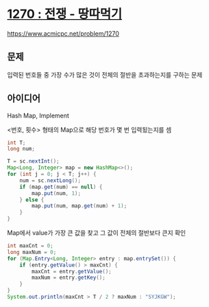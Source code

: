 # [1270 : 전쟁 - 땅따먹기](https://www.acmicpc.net/problem/1270)
https://www.acmicpc.net/problem/1270

## 문제
입력된 번호들 중 가장 수가 많은 것이 전체의 절반을 초과하는지를 구하는 문제

## 아이디어
Hash Map, Implement

<번호, 횟수> 형태의 Map으로 해당 번호가 몇 번 입력됬는지를 셈
```java
int T;
long num;

T = sc.nextInt();
Map<Long, Integer> map = new HashMap<>();
for (int j = 0; j < T; j++) {
    num = sc.nextLong();
    if (map.get(num) == null) {
        map.put(num, 1);
    } else {
        map.put(num, map.get(num) + 1);
    }
}
```

Map에서 value가 가장 큰 값을 찾고 그 값이 전체의 절반보다 큰지 확인
```java
int maxCnt = 0;
long maxNum = 0;
for (Map.Entry<Long, Integer> entry : map.entrySet()) {
    if (entry.getValue() > maxCnt) {
        maxCnt = entry.getValue();
        maxNum = entry.getKey();
    }
}
System.out.println(maxCnt > T / 2 ? maxNum : "SYJKGW");
```